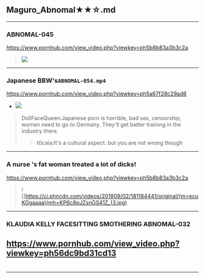 ## Maguro_Abnomal★★☆.md
---
### ABNOMAL-045
https://www.pornhub.com/view_video.php?viewkey=ph5b8b83a3b3c2a
>![](https://ci.phncdn.com/videos/201809/02/181184441/original/(m=ecuKGgaaaa)(mh=KP6c8pJZsnGS41Z_)3.jpg)
---
### Japanese BBW's`ABNOMAL-054.mp4`
https://www.pornhub.com/view_video.php?viewkey=ph5a67f28c29ad8
- ![](https://ci.phncdn.com/videos/201801/24/151570192/original/(m=ecuKGgaaaa)(mh=WSJ1k-njS0_TNvBl)11.jpg)
>DollFaceQueen:Japanese porn is horrible, bad sex, censorship, women need to go to Germany. They'll get better training in the industry there.
>>t0caia:It's a cultural aspect. but you are not wrong though
---
### A nurse 's fat woman treated a lot of dicks!
https://www.pornhub.com/view_video.php?viewkey=ph5b8b83a3b3c2a
>![]https://ci.phncdn.com/videos/201809/02/181184441/original/(m=ecuKGgaaaa)(mh=KP6c8pJZsnGS41Z_)3.jpg)
---
### KLAUDIA KELLY FACESITTING SMOTHERING ABNOMAL-032
https://www.pornhub.com/view_video.php?viewkey=ph56dc9bd31cd13
---
### 

>![]()
---
